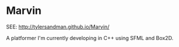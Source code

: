 Marvin
======
SEE: http://tylersandman.github.io/Marvin/

A platformer I'm currently developing in C++ using SFML and Box2D.
